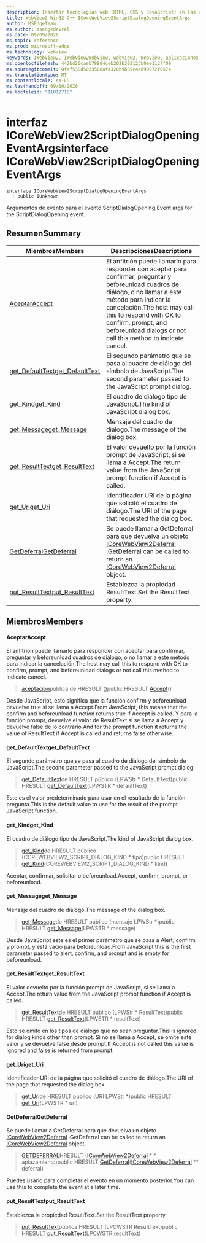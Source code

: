 ```yaml
---
description: Insertar tecnologías web (HTML, CSS y JavaScript) en las aplicaciones nativas con el control Microsoft Edge WebView2
title: WebView2 Win32 C++ ICoreWebView2ScriptDialogOpeningEventArgs
author: MSEdgeTeam
ms.author: msedgedevrel
ms.date: 09/09/2020
ms.topic: reference
ms.prod: microsoft-edge
ms.technology: webview
keywords: IWebView2, IWebView2WebView, webview2, WebView, aplicaciones Win32, Win32, Edge, ICoreWebView2, ICoreWebView2Controller, control de explorador, HTML Edge, ICoreWebView2ScriptDialogOpeningEventArgs
ms.openlocfilehash: 442bd26caeb78804ceb202b302123b0ee1127f09
ms.sourcegitcommit: 0faf538d5033508af4320b9b89c4ed99872f0574
ms.translationtype: MT
ms.contentlocale: es-ES
ms.lasthandoff: 09/10/2020
ms.locfileid: "11012718"
---
```

# <span data-ttu-id="e879e-104">interfaz ICoreWebView2ScriptDialogOpeningEventArgs</span><span class="sxs-lookup"><span data-stu-id="e879e-104">interface ICoreWebView2ScriptDialogOpeningEventArgs</span></span> 

```
interface ICoreWebView2ScriptDialogOpeningEventArgs
  : public IUnknown
```

<span data-ttu-id="e879e-105">Argumentos de evento para el evento ScriptDialogOpening.</span><span class="sxs-lookup"><span data-stu-id="e879e-105">Event args for the ScriptDialogOpening event.</span></span>

## <span data-ttu-id="e879e-106">Resumen</span><span class="sxs-lookup"><span data-stu-id="e879e-106">Summary</span></span>

 <span data-ttu-id="e879e-107">Miembros</span><span class="sxs-lookup"><span data-stu-id="e879e-107">Members</span></span>                        | <span data-ttu-id="e879e-108">Descripciones</span><span class="sxs-lookup"><span data-stu-id="e879e-108">Descriptions</span></span>
--------------------------------|---------------------------------------------
[<span data-ttu-id="e879e-109">Aceptar</span><span class="sxs-lookup"><span data-stu-id="e879e-109">Accept</span></span>](#accept) | <span data-ttu-id="e879e-110">El anfitrión puede llamarlo para responder con aceptar para confirmar, preguntar y beforeunload cuadros de diálogo, o no llamar a este método para indicar la cancelación.</span><span class="sxs-lookup"><span data-stu-id="e879e-110">The host may call this to respond with OK to confirm, prompt, and beforeunload dialogs or not call this method to indicate cancel.</span></span>
[<span data-ttu-id="e879e-111">get_DefaultText</span><span class="sxs-lookup"><span data-stu-id="e879e-111">get_DefaultText</span></span>](#get_defaulttext) | <span data-ttu-id="e879e-112">El segundo parámetro que se pasa al cuadro de diálogo del símbolo de JavaScript.</span><span class="sxs-lookup"><span data-stu-id="e879e-112">The second parameter passed to the JavaScript prompt dialog.</span></span>
[<span data-ttu-id="e879e-113">get_Kind</span><span class="sxs-lookup"><span data-stu-id="e879e-113">get_Kind</span></span>](#get_kind) | <span data-ttu-id="e879e-114">El cuadro de diálogo tipo de JavaScript.</span><span class="sxs-lookup"><span data-stu-id="e879e-114">The kind of JavaScript dialog box.</span></span>
[<span data-ttu-id="e879e-115">get_Message</span><span class="sxs-lookup"><span data-stu-id="e879e-115">get_Message</span></span>](#get_message) | <span data-ttu-id="e879e-116">Mensaje del cuadro de diálogo.</span><span class="sxs-lookup"><span data-stu-id="e879e-116">The message of the dialog box.</span></span>
[<span data-ttu-id="e879e-117">get_ResultText</span><span class="sxs-lookup"><span data-stu-id="e879e-117">get_ResultText</span></span>](#get_resulttext) | <span data-ttu-id="e879e-118">El valor devuelto por la función prompt de JavaScript, si se llama a Accept.</span><span class="sxs-lookup"><span data-stu-id="e879e-118">The return value from the JavaScript prompt function if Accept is called.</span></span>
[<span data-ttu-id="e879e-119">get_Uri</span><span class="sxs-lookup"><span data-stu-id="e879e-119">get_Uri</span></span>](#get_uri) | <span data-ttu-id="e879e-120">Identificador URI de la página que solicitó el cuadro de diálogo.</span><span class="sxs-lookup"><span data-stu-id="e879e-120">The URI of the page that requested the dialog box.</span></span>
[<span data-ttu-id="e879e-121">GetDeferral</span><span class="sxs-lookup"><span data-stu-id="e879e-121">GetDeferral</span></span>](#getdeferral) | <span data-ttu-id="e879e-122">Se puede llamar a GetDeferral para que devuelva un objeto [ICoreWebView2Deferral](icorewebview2deferral.md) .</span><span class="sxs-lookup"><span data-stu-id="e879e-122">GetDeferral can be called to return an [ICoreWebView2Deferral](icorewebview2deferral.md) object.</span></span>
[<span data-ttu-id="e879e-123">put_ResultText</span><span class="sxs-lookup"><span data-stu-id="e879e-123">put_ResultText</span></span>](#put_resulttext) | <span data-ttu-id="e879e-124">Establezca la propiedad ResultText.</span><span class="sxs-lookup"><span data-stu-id="e879e-124">Set the ResultText property.</span></span>

## <span data-ttu-id="e879e-125">Miembros</span><span class="sxs-lookup"><span data-stu-id="e879e-125">Members</span></span>

#### <span data-ttu-id="e879e-126">Aceptar</span><span class="sxs-lookup"><span data-stu-id="e879e-126">Accept</span></span> 

<span data-ttu-id="e879e-127">El anfitrión puede llamarlo para responder con aceptar para confirmar, preguntar y beforeunload cuadros de diálogo, o no llamar a este método para indicar la cancelación.</span><span class="sxs-lookup"><span data-stu-id="e879e-127">The host may call this to respond with OK to confirm, prompt, and beforeunload dialogs or not call this method to indicate cancel.</span></span>

> <span data-ttu-id="e879e-128">[aceptación](#accept)pública de HRESULT ()</span><span class="sxs-lookup"><span data-stu-id="e879e-128">public HRESULT [Accept](#accept)()</span></span>

<span data-ttu-id="e879e-129">Desde JavaScript, esto significa que la función confirm y beforeunload devuelve true si se llama a Accept.</span><span class="sxs-lookup"><span data-stu-id="e879e-129">From JavaScript, this means that the confirm and beforeunload function returns true if Accept is called.</span></span> <span data-ttu-id="e879e-130">Y para la función prompt, devuelve el valor de ResultText si se llama a Accept y devuelve false de lo contrario.</span><span class="sxs-lookup"><span data-stu-id="e879e-130">And for the prompt function it returns the value of ResultText if Accept is called and returns false otherwise.</span></span>

#### <span data-ttu-id="e879e-131">get_DefaultText</span><span class="sxs-lookup"><span data-stu-id="e879e-131">get_DefaultText</span></span> 

<span data-ttu-id="e879e-132">El segundo parámetro que se pasa al cuadro de diálogo del símbolo de JavaScript.</span><span class="sxs-lookup"><span data-stu-id="e879e-132">The second parameter passed to the JavaScript prompt dialog.</span></span>

> <span data-ttu-id="e879e-133">[get_DefaultText](#get_defaulttext)de HRESULT público (LPWStr \* DefaultText)</span><span class="sxs-lookup"><span data-stu-id="e879e-133">public HRESULT [get_DefaultText](#get_defaulttext)(LPWSTR \* defaultText)</span></span>

<span data-ttu-id="e879e-134">Este es el valor predeterminado para usar en el resultado de la función pregunta.</span><span class="sxs-lookup"><span data-stu-id="e879e-134">This is the default value to use for the result of the prompt JavaScript function.</span></span>

#### <span data-ttu-id="e879e-135">get_Kind</span><span class="sxs-lookup"><span data-stu-id="e879e-135">get_Kind</span></span> 

<span data-ttu-id="e879e-136">El cuadro de diálogo tipo de JavaScript.</span><span class="sxs-lookup"><span data-stu-id="e879e-136">The kind of JavaScript dialog box.</span></span>

> <span data-ttu-id="e879e-137">[get_Kind](#get_kind)de HRESULT público (COREWEBVIEW2_SCRIPT_DIALOG_KIND \* tipo)</span><span class="sxs-lookup"><span data-stu-id="e879e-137">public HRESULT [get_Kind](#get_kind)(COREWEBVIEW2_SCRIPT_DIALOG_KIND \* kind)</span></span>

<span data-ttu-id="e879e-138">Aceptar, confirmar, solicitar o beforeunload.</span><span class="sxs-lookup"><span data-stu-id="e879e-138">Accept, confirm, prompt, or beforeunload.</span></span>

#### <span data-ttu-id="e879e-139">get_Message</span><span class="sxs-lookup"><span data-stu-id="e879e-139">get_Message</span></span> 

<span data-ttu-id="e879e-140">Mensaje del cuadro de diálogo.</span><span class="sxs-lookup"><span data-stu-id="e879e-140">The message of the dialog box.</span></span>

> <span data-ttu-id="e879e-141">[get_Message](#get_message)de HRESULT público (mensaje LPWStr \*)</span><span class="sxs-lookup"><span data-stu-id="e879e-141">public HRESULT [get_Message](#get_message)(LPWSTR \* message)</span></span>

<span data-ttu-id="e879e-142">Desde JavaScript este es el primer parámetro que se pasa a Alert, confirm y prompt, y está vacío para beforeunload.</span><span class="sxs-lookup"><span data-stu-id="e879e-142">From JavaScript this is the first parameter passed to alert, confirm, and prompt and is empty for beforeunload.</span></span>

#### <span data-ttu-id="e879e-143">get_ResultText</span><span class="sxs-lookup"><span data-stu-id="e879e-143">get_ResultText</span></span> 

<span data-ttu-id="e879e-144">El valor devuelto por la función prompt de JavaScript, si se llama a Accept.</span><span class="sxs-lookup"><span data-stu-id="e879e-144">The return value from the JavaScript prompt function if Accept is called.</span></span>

> <span data-ttu-id="e879e-145">[get_ResultText](#get_resulttext)de HRESULT público (LPWStr \* ResultText)</span><span class="sxs-lookup"><span data-stu-id="e879e-145">public HRESULT [get_ResultText](#get_resulttext)(LPWSTR \* resultText)</span></span>

<span data-ttu-id="e879e-146">Esto se omite en los tipos de diálogo que no sean preguntar.</span><span class="sxs-lookup"><span data-stu-id="e879e-146">This is ignored for dialog kinds other than prompt.</span></span> <span data-ttu-id="e879e-147">Si no se llama a Accept, se omite este valor y se devuelve false desde prompt.</span><span class="sxs-lookup"><span data-stu-id="e879e-147">If Accept is not called this value is ignored and false is returned from prompt.</span></span>

#### <span data-ttu-id="e879e-148">get_Uri</span><span class="sxs-lookup"><span data-stu-id="e879e-148">get_Uri</span></span> 

<span data-ttu-id="e879e-149">Identificador URI de la página que solicitó el cuadro de diálogo.</span><span class="sxs-lookup"><span data-stu-id="e879e-149">The URI of the page that requested the dialog box.</span></span>

> <span data-ttu-id="e879e-150">[get_Uri](#get_uri)de HRESULT público (URI LPWStr \*)</span><span class="sxs-lookup"><span data-stu-id="e879e-150">public HRESULT [get_Uri](#get_uri)(LPWSTR \* uri)</span></span>

#### <span data-ttu-id="e879e-151">GetDeferral</span><span class="sxs-lookup"><span data-stu-id="e879e-151">GetDeferral</span></span> 

<span data-ttu-id="e879e-152">Se puede llamar a GetDeferral para que devuelva un objeto [ICoreWebView2Deferral](icorewebview2deferral.md) .</span><span class="sxs-lookup"><span data-stu-id="e879e-152">GetDeferral can be called to return an [ICoreWebView2Deferral](icorewebview2deferral.md) object.</span></span>

> <span data-ttu-id="e879e-153">[GETDEFERRAL](#getdeferral)HRESULT ([ICoreWebView2Deferral](icorewebview2deferral.md) \* \* aplazamiento)</span><span class="sxs-lookup"><span data-stu-id="e879e-153">public HRESULT [GetDeferral](#getdeferral)([ICoreWebView2Deferral](icorewebview2deferral.md) \*\* deferral)</span></span>

<span data-ttu-id="e879e-154">Puedes usarlo para completar el evento en un momento posterior.</span><span class="sxs-lookup"><span data-stu-id="e879e-154">You can use this to complete the event at a later time.</span></span>

#### <span data-ttu-id="e879e-155">put_ResultText</span><span class="sxs-lookup"><span data-stu-id="e879e-155">put_ResultText</span></span> 

<span data-ttu-id="e879e-156">Establezca la propiedad ResultText.</span><span class="sxs-lookup"><span data-stu-id="e879e-156">Set the ResultText property.</span></span>

> <span data-ttu-id="e879e-157">[put_ResultText](#put_resulttext)pública HRESULT (LPCWSTR ResultText)</span><span class="sxs-lookup"><span data-stu-id="e879e-157">public HRESULT [put_ResultText](#put_resulttext)(LPCWSTR resultText)</span></span>

